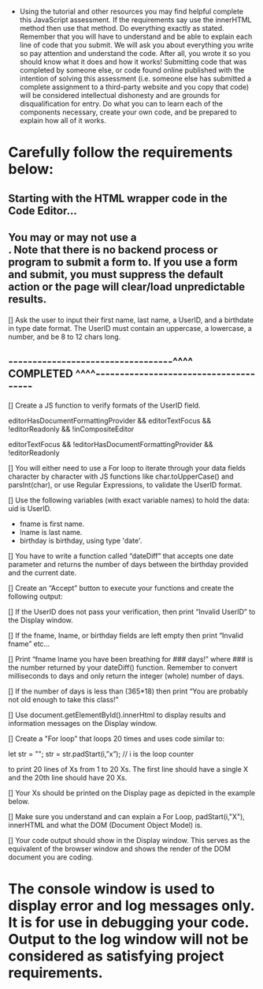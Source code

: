 * Using the tutorial and other resources you may find helpful complete this JavaScript assessment.  If the requirements say use the innerHTML method then use that method.  Do everything exactly as stated.  Remember that you will have to understand and be able to explain each line of code that you submit.  We will ask you about everything you write so pay attention and understand the code.  After all, you wrote it so you should know what it does and how it works! Submitting code that was completed by someone else, or code found online published with the intention of solving this assessment (i.e. someone else has submitted a complete assignment to a third-party website and you copy that code) will be considered intellectual dishonesty and are grounds for disqualification for entry. Do what you can to learn each of the components necessary, create your own code, and be prepared to explain how all of it works.

# Carefully follow the requirements below:

## Starting with the HTML wrapper code in the Code Editor...

## You may or may not use a <form>. Note that there is no backend process or program to submit a form to. If you use a form and submit, you must suppress the default action or the page will clear/load unpredictable results.


[] Ask the user to input their first name, last name, a UserID, and a birthdate in type date format.  The UserID must contain an uppercase, a lowercase, a number, and be 8 to 12 chars long.  

## ----------------------------------^^^^  COMPLETED  ^^^^--------------------------------------
[] Create a JS function to verify formats of the UserID field.


editorHasDocumentFormattingProvider && editorTextFocus && !editorReadonly && !inCompositeEditor

editorTextFocus && !editorHasDocumentFormattingProvider && !editorReadonly



[] You will either need to use a For loop to iterate through your data fields character by character with JS functions like char.toUpperCase() and parsInt(char), or use Regular Expressions, to validate the UserID format.

[] Use the following variables (with exact variable names) to hold the data: uid is UserID.
  * fname is first name.
  * lname is last name.
  * birthday is birthday, using type 'date'.

[] You have to write a function called “dateDiff” that accepts one date parameter and returns the number of days between the birthday provided and the current date.

[] Create an “Accept” button to execute your functions and create the following output:

[] If the UserID does not pass your verification, then print “Invalid UserID” to the Display window.

[] If the fname, lname, or birthday fields are left empty then print “Invalid fname” etc…

[] Print “fname lname you have been breathing for ### days!” where ### is the number returned by your dateDiff() function.  Remember to convert milliseconds to days and only return the integer (whole) number of days.

[] If the number of days is less than (365*18) then print “You are probably not old enough to take this class!”

[] Use document.getElementById().innerHtml to display results and information messages on the Display window.

[] Create a "For loop” that loops 20 times and uses code similar to:

let str = "";
str = str.padStart(i,”x”); // i is the loop counter

to print 20 lines of Xs from 1 to 20 Xs.  The first line should have a single X and the 20th line should have 20 Xs.

[] Your Xs should be printed on the Display page as depicted in the example below.

[] Make sure you understand and can explain a For Loop, padStart(i,"X"), innerHTML and what the DOM (Document Object Model) is.

[] Your code output should show in the Display window.  This serves as the equivalent of the browser window and shows the render of the DOM document you are coding.

# The console window is used to display error and log messages only.  It is for use in debugging your code. Output to the log window will not be considered as satisfying project requirements. 

